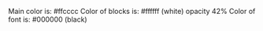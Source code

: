 Main color is: #ffcccc
Color of blocks is: #ffffff (white) opacity 42%
Color of font is: #000000 (black)